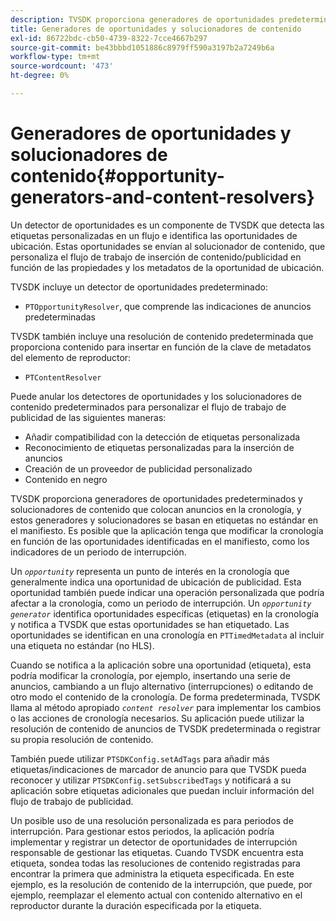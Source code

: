 ```yaml
---
description: TVSDK proporciona generadores de oportunidades predeterminados y solucionadores de contenido que colocan anuncios en la cronología, y estos generadores y solucionadores se basan en etiquetas no estándar en el manifiesto. Es posible que la aplicación tenga que modificar la cronología en función de las oportunidades identificadas en el manifiesto, como los indicadores de un periodo de interrupción.
title: Generadores de oportunidades y solucionadores de contenido
exl-id: 86722bdc-cb50-4739-8322-7cce4667b297
source-git-commit: be43bbbd1051886c8979ff590a3197b2a7249b6a
workflow-type: tm+mt
source-wordcount: '473'
ht-degree: 0%

---
```


# Generadores de oportunidades y solucionadores de contenido{#opportunity-generators-and-content-resolvers}

Un detector de oportunidades es un componente de TVSDK que detecta las etiquetas personalizadas en un flujo e identifica las oportunidades de ubicación. Estas oportunidades se envían al solucionador de contenido, que personaliza el flujo de trabajo de inserción de contenido/publicidad en función de las propiedades y los metadatos de la oportunidad de ubicación.

TVSDK incluye un detector de oportunidades predeterminado:

* `PTOpportunityResolver`, que comprende las indicaciones de anuncios predeterminadas

TVSDK también incluye una resolución de contenido predeterminada que proporciona contenido para insertar en función de la clave de metadatos del elemento de reproductor:

* `PTContentResolver`

Puede anular los detectores de oportunidades y los solucionadores de contenido predeterminados para personalizar el flujo de trabajo de publicidad de las siguientes maneras:

* Añadir compatibilidad con la detección de etiquetas personalizada
* Reconocimiento de etiquetas personalizadas para la inserción de anuncios
* Creación de un proveedor de publicidad personalizado
* Contenido en negro

TVSDK proporciona generadores de oportunidades predeterminados y solucionadores de contenido que colocan anuncios en la cronología, y estos generadores y solucionadores se basan en etiquetas no estándar en el manifiesto. Es posible que la aplicación tenga que modificar la cronología en función de las oportunidades identificadas en el manifiesto, como los indicadores de un periodo de interrupción.

Un *`opportunity`* representa un punto de interés en la cronología que generalmente indica una oportunidad de ubicación de publicidad. Esta oportunidad también puede indicar una operación personalizada que podría afectar a la cronología, como un periodo de interrupción. Un *`opportunity generator`* identifica oportunidades específicas (etiquetas) en la cronología y notifica a TVSDK que estas oportunidades se han etiquetado. Las oportunidades se identifican en una cronología en `PTTimedMetadata` al incluir una etiqueta no estándar (no HLS).

Cuando se notifica a la aplicación sobre una oportunidad (etiqueta), esta podría modificar la cronología, por ejemplo, insertando una serie de anuncios, cambiando a un flujo alternativo (interrupciones) o editando de otro modo el contenido de la cronología. De forma predeterminada, TVSDK llama al método apropiado *`content resolver`* para implementar los cambios o las acciones de cronología necesarios. Su aplicación puede utilizar la resolución de contenido de anuncios de TVSDK predeterminada o registrar su propia resolución de contenido.

También puede utilizar `PTSDKConfig.setAdTags` para añadir más etiquetas/indicaciones de marcador de anuncio para que TVSDK pueda reconocer y utilizar `PTSDKConfig.setSubscribedTags` y notificará a su aplicación sobre etiquetas adicionales que puedan incluir información del flujo de trabajo de publicidad.

Un posible uso de una resolución personalizada es para periodos de interrupción. Para gestionar estos periodos, la aplicación podría implementar y registrar un detector de oportunidades de interrupción responsable de gestionar las etiquetas. Cuando TVSDK encuentra esta etiqueta, sondea todas las resoluciones de contenido registradas para encontrar la primera que administra la etiqueta especificada. En este ejemplo, es la resolución de contenido de la interrupción, que puede, por ejemplo, reemplazar el elemento actual con contenido alternativo en el reproductor durante la duración especificada por la etiqueta.
